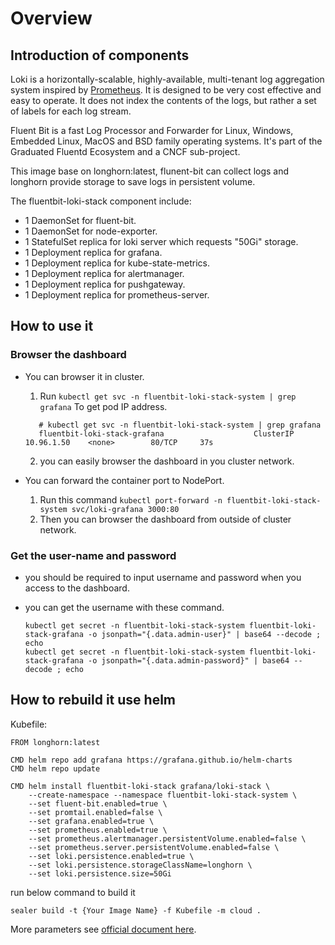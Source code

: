 # Overview

## Introduction of components

Loki is a horizontally-scalable, highly-available, multi-tenant log aggregation system inspired by [Prometheus](https://prometheus.io/). It is designed to be very cost effective and easy to operate. It does not index the contents of the logs, but rather a set of labels for each log stream.

Fluent Bit is a fast Log Processor and Forwarder for Linux, Windows, Embedded Linux, MacOS and BSD family operating systems. It's part of the Graduated Fluentd Ecosystem and a CNCF sub-project.

This image base on  longhorn:latest, flunent-bit can collect logs and longhorn provide storage to save logs in persistent volume.

The fluentbit-loki-stack component include:

* 1 DaemonSet for fluent-bit.
* 1 DaemonSet for node-exporter.
* 1 StatefulSet replica for loki server which requests "50Gi" storage.
* 1 Deployment replica for grafana.
* 1 Deployment replica for kube-state-metrics.
* 1 Deployment replica for alertmanager.
* 1 Deployment replica for pushgateway.
* 1 Deployment replica for prometheus-server.

## How to use it

### Browser the dashboard

* You can browser it in cluster.

  1. Run ``kubectl get svc -n fluentbit-loki-stack-system | grep grafana`` To get pod IP address.

  ```
     # kubectl get svc -n fluentbit-loki-stack-system | grep grafana
     fluentbit-loki-stack-grafana                    ClusterIP   10.96.1.50    <none>        80/TCP     37s
  ```

  2. you can easily browser the dashboard in you cluster network.

* You can forward the container port to NodePort.

  1. Run this command ``kubectl port-forward -n fluentbit-loki-stack-system svc/loki-grafana 3000:80``
  2. Then you can browser the dashboard from outside of cluster network.

### Get the user-name and password

* you should be required to input username and password when you access to the dashboard.

* you can get the  username with these command.

  ```
  kubectl get secret -n fluentbit-loki-stack-system fluentbit-loki-stack-grafana -o jsonpath="{.data.admin-user}" | base64 --decode ; echo
  kubectl get secret -n fluentbit-loki-stack-system fluentbit-loki-stack-grafana -o jsonpath="{.data.admin-password}" | base64 --decode ; echo
  ```

## How to rebuild it use helm

Kubefile:

```
FROM longhorn:latest

CMD helm repo add grafana https://grafana.github.io/helm-charts
CMD helm repo update

CMD helm install fluentbit-loki-stack grafana/loki-stack \
 	--create-namespace --namespace fluentbit-loki-stack-system \
	--set fluent-bit.enabled=true \
	--set promtail.enabled=false \
	--set grafana.enabled=true \
	--set prometheus.enabled=true \
	--set prometheus.alertmanager.persistentVolume.enabled=false \
	--set prometheus.server.persistentVolume.enabled=false \
	--set loki.persistence.enabled=true \
	--set loki.persistence.storageClassName=longhorn \
	--set loki.persistence.size=50Gi
```

run below command to build it

```
sealer build -t {Your Image Name} -f Kubefile -m cloud .
```

More parameters see [official document here](https://longhorn.io/docs/1.2.3/).
